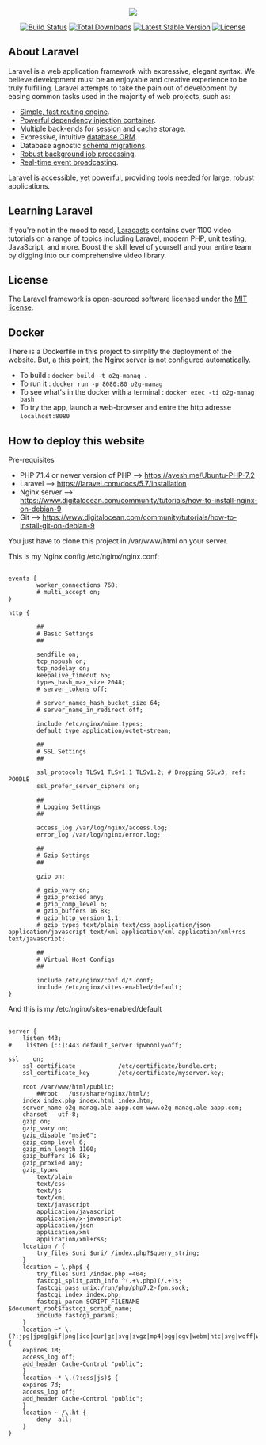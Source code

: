 <p align="center"><img src="https://laravel.com/assets/img/components/logo-laravel.svg"></p>

<p align="center">
<a href="https://travis-ci.org/laravel/framework"><img src="https://travis-ci.org/laravel/framework.svg" alt="Build Status"></a>
<a href="https://packagist.org/packages/laravel/framework"><img src="https://poser.pugx.org/laravel/framework/d/total.svg" alt="Total Downloads"></a>
<a href="https://packagist.org/packages/laravel/framework"><img src="https://poser.pugx.org/laravel/framework/v/stable.svg" alt="Latest Stable Version"></a>
<a href="https://packagist.org/packages/laravel/framework"><img src="https://poser.pugx.org/laravel/framework/license.svg" alt="License"></a>
</p>

## About Laravel

Laravel is a web application framework with expressive, elegant syntax. We believe development must be an enjoyable and creative experience to be truly fulfilling. Laravel attempts to take the pain out of development by easing common tasks used in the majority of web projects, such as:

- [Simple, fast routing engine](https://laravel.com/docs/routing).
- [Powerful dependency injection container](https://laravel.com/docs/container).
- Multiple back-ends for [session](https://laravel.com/docs/session) and [cache](https://laravel.com/docs/cache) storage.
- Expressive, intuitive [database ORM](https://laravel.com/docs/eloquent).
- Database agnostic [schema migrations](https://laravel.com/docs/migrations).
- [Robust background job processing](https://laravel.com/docs/queues).
- [Real-time event broadcasting](https://laravel.com/docs/broadcasting).

Laravel is accessible, yet powerful, providing tools needed for large, robust applications.

## Learning Laravel

If you're not in the mood to read, [Laracasts](https://laracasts.com) contains over 1100 video tutorials on a range of topics including Laravel, modern PHP, unit testing, JavaScript, and more. Boost the skill level of yourself and your entire team by digging into our comprehensive video library.

## License

The Laravel framework is open-sourced software licensed under the [MIT license](https://opensource.org/licenses/MIT).

## Docker

There is a Dockerfile in this project to simplify the deployment of the website.
But, a this point, the Nginx server is not configured automatically.

- To build : `docker build -t o2g-manag .`
- To run it : `docker run -p 8080:80 o2g-manag`
- To see what's in the docker with a terminal : `docker exec -ti o2g-manag bash`
- To try the app, launch a web-browser and entre the http adresse `localhost:8080`

## How to deploy this website

Pre-requisites
- PHP 7.1.4 or newer version of PHP --> https://ayesh.me/Ubuntu-PHP-7.2
- Laravel --> https://laravel.com/docs/5.7/installation
- Nginx server --> https://www.digitalocean.com/community/tutorials/how-to-install-nginx-on-debian-9
- Git --> https://www.digitalocean.com/community/tutorials/how-to-install-git-on-debian-9

You just have to clone this project in /var/www/html on your server.

This is my Nginx config /etc/nginx/nginx.conf:

##

    events {
            worker_connections 768;
            # multi_accept on;
    }

    http {

            ##
            # Basic Settings
            ##

            sendfile on;
            tcp_nopush on;
            tcp_nodelay on;
            keepalive_timeout 65;
            types_hash_max_size 2048;
            # server_tokens off;

            # server_names_hash_bucket_size 64;
            # server_name_in_redirect off;

            include /etc/nginx/mime.types;
            default_type application/octet-stream;

            ##
            # SSL Settings
            ##

            ssl_protocols TLSv1 TLSv1.1 TLSv1.2; # Dropping SSLv3, ref: POODLE
            ssl_prefer_server_ciphers on;

            ##
            # Logging Settings
            ##

            access_log /var/log/nginx/access.log;
            error_log /var/log/nginx/error.log;

            ##
            # Gzip Settings
            ##

            gzip on;

            # gzip_vary on;
            # gzip_proxied any;
            # gzip_comp_level 6;
            # gzip_buffers 16 8k;
            # gzip_http_version 1.1;
            # gzip_types text/plain text/css application/json application/javascript text/xml application/xml application/xml+rss text/javascript;

            ##
            # Virtual Host Configs
            ##

            include /etc/nginx/conf.d/*.conf;
            include /etc/nginx/sites-enabled/default;
    }

And this is my /etc/nginx/sites-enabled/default

##
    server {
        listen 443;
    #    listen [::]:443 default_server ipv6only=off;

    ssl    on;
        ssl_certificate            /etc/certificate/bundle.crt;
        ssl_certificate_key        /etc/certificate/myserver.key;

        root /var/www/html/public;
            ##root   /usr/share/nginx/html/;
        index index.php index.html index.htm;
        server_name o2g-manag.ale-aapp.com www.o2g-manag.ale-aapp.com;
        charset   utf-8;
        gzip on;
        gzip_vary on;
        gzip_disable "msie6";
        gzip_comp_level 6;
        gzip_min_length 1100;
        gzip_buffers 16 8k;
        gzip_proxied any;
        gzip_types
            text/plain
            text/css
            text/js
            text/xml
            text/javascript
            application/javascript
            application/x-javascript
            application/json
            application/xml
            application/xml+rss;
        location / {
            try_files $uri $uri/ /index.php?$query_string;
        }
        location ~ \.php$ {
            try_files $uri /index.php =404;
            fastcgi_split_path_info ^(.+\.php)(/.+)$;
            fastcgi_pass unix:/run/php/php7.2-fpm.sock;
            fastcgi_index index.php;
            fastcgi_param SCRIPT_FILENAME $document_root$fastcgi_script_name;
            include fastcgi_params;
        }
        location ~* \.(?:jpg|jpeg|gif|png|ico|cur|gz|svg|svgz|mp4|ogg|ogv|webm|htc|svg|woff|woff2|ttf)$ {
        expires 1M;
        access_log off;
        add_header Cache-Control "public";
        }
        location ~* \.(?:css|js)$ {
        expires 7d;
        access_log off;
        add_header Cache-Control "public";
        }
        location ~ /\.ht {
            deny  all;
        }
    }